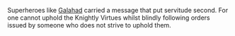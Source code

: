 Superheroes like [Galahad][1] carried a message that put servitude second.
For one cannot uphold the Knightly Virtues whilst blindly following orders
issued by someone who does not strive to uphold them.

[1]: https://en.wikipedia.org/wiki/Galahad